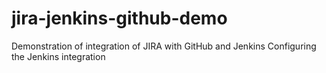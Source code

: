 # jira-jenkins-github-demo
Demonstration of integration of JIRA with GitHub and Jenkins
Configuring the Jenkins integration


